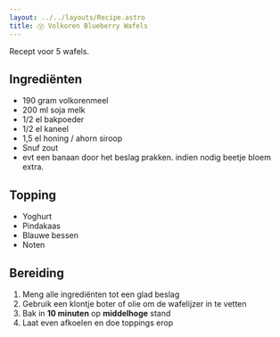 ```yaml
---
layout: ../../layouts/Recipe.astro
title: Ⓥ Volkoren Blueberry Wafels
---
```



R﻿ecept voor 5 wafels.

## Ingrediënten

* 190 gram volkorenmeel
* 200 ml soja melk
* 1/2 el bakpoeder
* 1/2 el kaneel
* 1,5 el honing / ahorn siroop 
* Snuf zout
* e﻿vt een banaan door het beslag prakken. indien nodig beetje bloem extra.

## Topping

* Yoghurt
* P﻿indakaas
* B﻿lauwe bessen
* Noten

## Bereiding

1. Meng alle ingrediënten tot een glad beslag
2. Gebruik een klontje boter of olie om de wafelijzer in te vetten
3. Bak in **10 minuten** op **middelhoge** stand
4. Laat even afkoelen en doe toppings erop